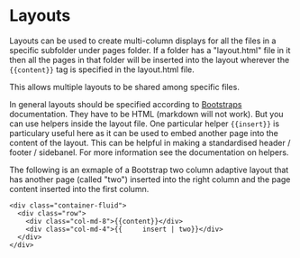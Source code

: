 # Layouts

Layouts can be used to create multi-column displays for all the files in a specific subfolder under pages folder.  If a folder has a "layout.html" file in it then all the pages in that
folder will be inserted into the layout wherever the `{{content}}` tag is specified in the layout.html file.

This allows multiple layouts to be shared among specific files.

In general layouts should be specified according to [Bootstraps](https://getbootstrap.com/) documentation.  They have to be HTML (markdown will not work).  But you can use helpers 
inside the layout file.  One particular helper `{{insert}}` is particulary useful here as it can be used to embed another page into the content of the layout.  This can be helpful in making a
standardised header / footer / sidebanel.  For more information see the documentation on helpers.

The following is an exmaple of a Bootstrap two column adaptive layout that has another page (called "two") inserted into the right column and the page content inserted into the first column.

```
<div class="container-fluid">
  <div class="row">
    <div class="col-md-8">{{content}}</div>
    <div class="col-md-4">{{     insert | two}}</div>
  </div>
</div>

```